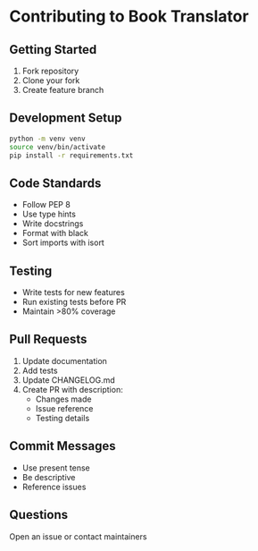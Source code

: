 # Contributing to Book Translator

## Getting Started
1. Fork repository
2. Clone your fork
3. Create feature branch

## Development Setup
```bash
python -m venv venv
source venv/bin/activate
pip install -r requirements.txt
```

## Code Standards
- Follow PEP 8
- Use type hints
- Write docstrings
- Format with black
- Sort imports with isort

## Testing
- Write tests for new features
- Run existing tests before PR
- Maintain >80% coverage

## Pull Requests
1. Update documentation
2. Add tests
3. Update CHANGELOG.md
4. Create PR with description:
   - Changes made
   - Issue reference
   - Testing details

## Commit Messages
- Use present tense
- Be descriptive
- Reference issues

## Questions
Open an issue or contact maintainers